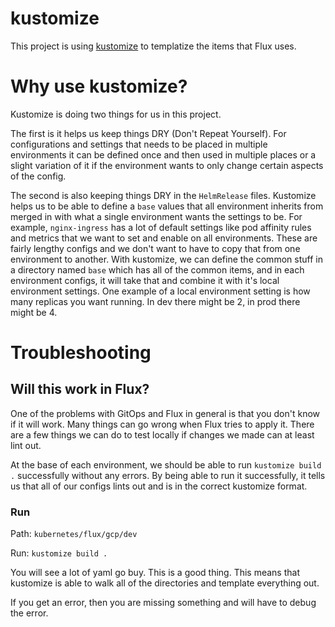 kustomize
=============

This project is using [kustomize](https://github.com/kubernetes-sigs/kustomize) to templatize the items that Flux uses.

# Why use kustomize?
Kustomize is doing two things for us in this project.  

The first is it helps us keep things DRY (Don't Repeat Yourself).  For configurations and settings that needs to be placed in multiple environments it can be defined once and then used in multiple places or a slight variation of it if the environment wants to only change certain aspects of the config.

The second is also keeping things DRY in the `HelmRelease` files.  Kustomize helps us to be able to define a `base` values that all environment inherits from merged in with what a single environment wants the settings to be.  For example, `nginx-ingress` has a lot of default settings like pod affinity rules and metrics that we want to set and enable on all environments.  These are fairly lengthy configs and we don't want to have to copy that from one environment to another.  With kustomize, we can define the common stuff in a directory named `base` which has all of the common items, and in each environment configs, it will take that and combine it with it's local environment settings. One example of a local environment setting is how many replicas you want running.  In dev there might be 2, in prod there might be 4.

# Troubleshooting

## Will this work in Flux?
One of the problems with GitOps and Flux in general is that you don't know if it will work.  Many things can go wrong when Flux tries to apply it.  There are a few things we can do to test locally if changes we made can at least lint out.

At the base of each environment, we should be able to run `kustomize build .` successfully without any errors.  By being able to run it successfully, it tells us that all of our configs lints out and is in the correct kustomize format.

### Run
Path: `kubernetes/flux/gcp/dev`

Run: `kustomize build .`

You will see a lot of yaml go buy.  This is a good thing.  This means that kustomize is able to walk all of the directories and template everything out.

If you get an error, then you are missing something and will have to debug the error.
